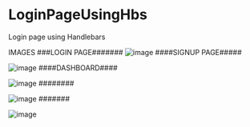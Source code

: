 # LoginPageUsingHbs
Login page using Handlebars

IMAGES
###LOGIN PAGE#######
![image](https://github.com/MeenakshiNS/LoginPageUsingHbs/assets/130451378/dbacf62c-0dd2-41c2-a122-243b04483520)
####SIGNUP PAGE#####

![image](https://github.com/MeenakshiNS/LoginPageUsingHbs/assets/130451378/83913d71-cd3e-481c-be31-8a8e3c3957cf)
####DASHBOARD####

![image](https://github.com/MeenakshiNS/LoginPageUsingHbs/assets/130451378/2e944f36-6b0e-4b38-b588-8bae9f4fc998)
########

![image](https://github.com/MeenakshiNS/LoginPageUsingHbs/assets/130451378/27ed3d4d-da7a-47cd-892c-1c2d16c3fa07)
#######

![image](https://github.com/MeenakshiNS/LoginPageUsingHbs/assets/130451378/cf28efe5-3c4a-4b5d-b6e4-6a3f1731ad00)

